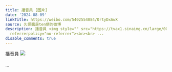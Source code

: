 ```yaml
---
title: 播音員 [图片]
date: '2024-08-09'
linkTitle: https://weibo.com/5402554084/OrtyDxAwX
source: 久保醬是ten使的微博
description: 播音員 <img style="" src="https://tvax1.sinaimg.cn/large/005TCz76gy1hsho028fhuj30gd0imwfn.jpg"
  referrerpolicy="no-referrer"><br><br> ...
disable_comments: true
---
```

播音員 <img style="" src="https://tvax1.sinaimg.cn/large/005TCz76gy1hsho028fhuj30gd0imwfn.jpg" referrerpolicy="no-referrer"><br><br> ...